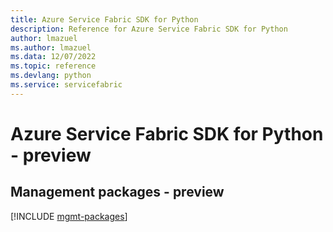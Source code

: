 ```yaml
---
title: Azure Service Fabric SDK for Python
description: Reference for Azure Service Fabric SDK for Python
author: lmazuel
ms.author: lmazuel
ms.data: 12/07/2022
ms.topic: reference
ms.devlang: python
ms.service: servicefabric
---
```

# Azure Service Fabric SDK for Python - preview

## Management packages - preview
[!INCLUDE [mgmt-packages](service-fabric-mgmt-index.md)]